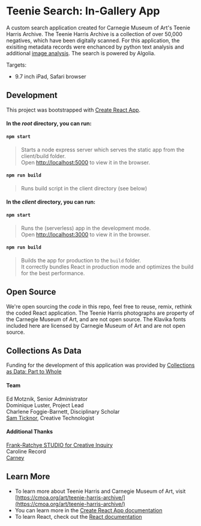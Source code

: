 # Teenie Search: In-Gallery App

A custom search application created for Carnegie Museum of Art's Teenie Harris Archive. The Teenie Harris Archive is a collection of over 50,000 negatives, which have been digitally scanned. For this application, the exisiting metadata records were enchanced by python text analysis and additional [image analysis](https://github.com/CreativeInquiry/TeenieHarrisProject). The search is powered by Algolia.

Targets:   
- 9.7 inch iPad, Safari browser

## Development
This project was bootstrapped with [Create React App](https://github.com/facebook/create-react-app).

#### In the *root* directory, you can run:

#### `npm start`
> Starts a node express server which serves the static app from the client/build folder.<br />
> Open [http://localhost:5000](http://localhost:5000) to view it in the browser.

#### `npm run build`
> Runs build script in the client directory (see below) 

#### In the *client* directory, you can run:

#### `npm start`
> Runs the (serverless) app in the development mode.<br />
> Open [http://localhost:3000](http://localhost:3000) to view it in the browser.

#### `npm run build`
> Builds the app for production to the `build` folder.<br />
> It correctly bundles React in production mode and optimizes the build for the best performance.

## Open Source

We're open sourcing the *code* in this repo, feel free to reuse, remix, rethink the coded React application. The Teenie Harris photographs are property of the Carnegie Museum of Art, and are not open source. The Klavika fonts included here are licensed by Carnegie Museum of Art and are not open source.

## Collections As Data

Funding for the development of this application was provided by [Collections as Data: Part to Whole](https://collectionsasdata.github.io/part2whole/)

#### Team
Ed Motznik, Senior Administrator <br/>
Dominique Luster, Project Lead <br/>
Charlene Foggie-Barnett, Disciplinary Scholar <br/>
[Sam Ticknor](https://samt.work), Creative Technologist <br/>

#### Additional Thanks 
[Frank-Ratchye STUDIO for Creative Inquiry](https://github.com/CreativeInquiry) <br/>
Caroline Record <br/>
[Carney](https://carney.co/) <br />


## Learn More
* To learn more about Teenie Harris and Carnegie Museum of Art, visit [https://cmoa.org/art/teenie-harris-archive/](https://cmoa.org/art/teenie-harris-archive/)
* You can learn more in the [Create React App documentation](https://facebook.github.io/create-react-app/docs/getting-started)
* To learn React, check out the [React documentation](https://reactjs.org/)

